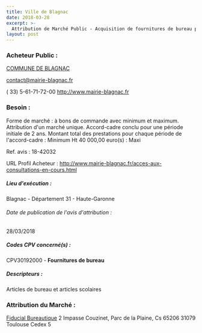 ```yaml
---
title: Ville de Blagnac
date: 2018-03-28
excerpt: >-
  Attribution de Marché Public - Acquisition de fournitures de bureau pour les services de la ville de Blagnac
layout: post
---
```


### Acheteur Public : 
<a href="/acheteur-32/siren-213100696"> COMMUNE DE BLAGNAC</a><br/>



contact@mairie-blagnac.fr

( 33) 5-61-71-72-00
http://www.mairie-blagnac.fr
### Besoin :

Forme de marché : à bons de commande avec minimum et maximum. Attribution d'un marché unique. Accord-cadre conclu pour une période initiale de 2 ans. Montant total des prestations pour chaque période de l'accord-cadre : Minimum Ht 40 000,00 euro(s) : Maxi

Ref. avis : 18-42032

URL Profil Acheteur : http://www.mairie-blagnac.fr/acces-aux-consultations-en-cours.html

##### Lieu d'exécution :

Blagnac - Département 31 - Haute-Garonne

###### Date de publication de l'avis d'attribution : 
28/03/2018

##### Codes CPV concerné(s) :
CPV30192000 - **Fournitures de bureau** <br/>

##### Descripteurs :
Articles de bureau et articles scolaires <br/>

### Attribution du Marché :
<a href="/entreprise-272/siren-955510029"> Fiducial Bureautique</a>    2 Impasse Couzinet, Parc de la Plaine, Cs 65206 31079 Toulouse Cedex 5 <br/>
